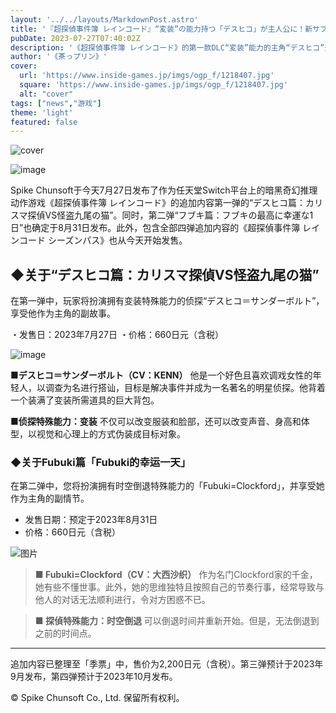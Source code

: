 ```yaml
---
layout: '../../layouts/MarkdownPost.astro'
title: '『超探偵事件簿 レインコード』“変装”の能力持つ「デスヒコ」が主人公に！新サブストーリー描く“DLC第1弾”配信開始'
pubDate: 2023-07-27T07:40:02Z
description: '《超探偵事件簿 レインコード》的第一款DLC“変装”能力的主角“デスヒコ”开始配信新的副故事'
author: '《茶っプリン》'
cover:
  url: 'https://www.inside-games.jp/imgs/ogp_f/1218407.jpg'
  square: 'https://www.inside-games.jp/imgs/ogp_f/1218407.jpg'
  alt: "cover"
tags: ["news","游戏"]
theme: 'light'
featured: false
---
```


![cover](https://www.inside-games.jp/imgs/ogp_f/1218407.jpg)

![image](https://www.inside-games.jp/imgs/zoom/1218405.jpg)

Spike Chunsoft于今天7月27日发布了作为任天堂Switch平台上的暗黑奇幻推理动作游戏《超探偵事件簿 レインコード》的追加内容第一弹的“デスヒコ篇：カリスマ探偵VS怪盗九尾の猫”。同时，第二弹“フブキ篇：フブキの最高に幸運な1日”也确定于8月31日发布。此外，包含全部四弹追加内容的《超探偵事件簿 レインコード シーズンパス》也从今天开始发售。

<h2 id="">◆关于“デスヒコ篇：カリスマ探偵VS怪盗九尾の猫”</h2>
在第一弹中，玩家将扮演拥有变装特殊能力的侦探“デスヒコ＝サンダーボルト”，享受他作为主角的副故事。

・发售日：2023年7月27日
・价格：660日元（含税）

![image](https://www.inside-games.jp/imgs/zoom/1218401.png)

<b>■デスヒコ＝サンダーボルト（CV：KENN）</b>
他是一个好色且喜欢调戏女性的年轻人，以调查为名进行搭讪，目标是解决事件并成为一名著名的明星侦探。他背着一个装满了变装所需道具的巨大背包。

<b>■侦探特殊能力：变装</b>
不仅可以改变服装和脸部，还可以改变声音、身高和体型，以视觉和心理上的方式伪装成目标对象。
### ◆关于Fubuki篇「Fubuki的幸运一天」

在第二弹中，您将扮演拥有时空倒退特殊能力的「Fubuki=Clockford」，并享受她作为主角的副情节。

- 发售日期：预定于2023年8月31日
- 价格：660日元（含税）

![图片](https://www.inside-games.jp/imgs/zoom/1218402.png)

> **■ Fubuki=Clockford（CV：大西沙织）**
> 作为名门Clockford家的千金，她有些不懂世事。此外，她的思维独特且按照自己的节奏行事，经常导致与他人的对话无法顺利进行，令对方困惑不已。

> **■ 探偵特殊能力：时空倒退**
> 可以倒退时间并重新开始。但是，无法倒退到之前的时间点。

---

追加内容已整理至「季票」中，售价为2,200日元（含税）。第三弹预计于2023年9月发布，第四弹预计于2023年10月发布。

© Spike Chunsoft Co., Ltd. 保留所有权利。

<br>

<script type="text/javascript">;Array.prototype.forEach.call(document.querySelectorAll("div.af_list a"), function (el) { if (el.getAttribute("data-shopping-click") === "") { return; } el.setAttribute("data-shopping-click", ""); el.addEventListener("click", function (e) { let matches = /\/\/www\.amazon\.co\.jp\/gp\/product\/([^/]+)\//.exec(e.target.href); if (matches) { cX.callQueue.push(["sendEvent", "shopping_click", { amazon: matches[1] }]); return; } matches = /\/\/hb\.afl\.rakuten\.co\.jp\/.+\/\?

>[原文地址](https://www.inside-games.jp/article/2023/07/27/147445.html)  